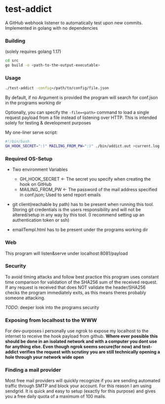 # test-addict

A GitHub webhook listener to automatically test upon new commits. Implemented in golang with no dependencies

### Building

(solely requires golang 1.17)
```sh
cd src
go build -o <path-to-the-output-executable>
```


### Usage

```sh
./test-addict -config=/path/to/config/file.json
```

By default, if no Argument is provided the program will search for conf.json in the programs working dir

Optionally, you can specify the ```-file=<path>``` command to load a single request payload from a file instead of listening over HTTP.
This is intended solely for testing & development purposes

My one-liner serve script:
```sh
#!/bin/bash
GH_HOOK_SECRET=":)" MAILING_FROM_PW=":)" ./bin/addict.out >current.log 2>&1
```

### Required OS-Setup

+ Two environment Variables
  - GH_HOOK_SECRET <- The secret you specify when creating the hook on GitHub
  - MAILING_FROM_PW <- The password of the mail address specified in conf.json; Used to send report emails
 
 + git client(reachable by path) has to be present when running this tool.
   Storing git credentials is the users responsibility and will not be altered/setup in any way by this tool.
   (I recommend setting up an authentication token or ssh)
   
 + emailTempl.html has to be present under the programs working dir

### Web

This program will listen&serve under localhost:8081/payload

### Security

To avoid timing attacks and follow best practice this program uses constant time comparison for validation of the SHA256 sum of the received request.
If any request is received that does NOT validate the header/SHA256 checks the program immediately exits, as this means theres probably someone attacking.

*TODO*: deeper look into the programs security

### Exposing from localhost to the WWW

For dev-purposes i personally use ngrok to expose my localhost to the internet to receive the hook payload from github.
**Where ever possible this should be done in an isolated network and with a computer you dont use for anything else.
Even though ngrok seems secure(for now) and test-addict verifies the request with scrutiny you are still technically opening a hole through your network wide open**


### Finding a mail provider

Most free mail providers will quickly recognize if you are sending automated traffic through SMTP and block your account.
For this reason I am using sendgrid. It is quick and easy to setup (exactly for this purpose) and gives you a free daily quota of a maximum of 100 mails.

